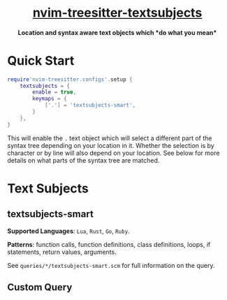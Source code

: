 <h1 align="center">
  <a href="https://github.com/RRethy/nvim-treesitter-textsubjects">nvim-treesitter-textsubjects</a>
</h1>

<h4 align="center">Location and syntax aware text objects which *do what you mean*</h4>

# Quick Start

```lua
require'nvim-treesitter.configs'.setup {
    textsubjects = {
        enable = true,
        keymaps = {
            ['.'] = 'textsubjects-smart',
        }
    },
}
```

This will enable the `.` text object which will select a different part of the
syntax tree depending on your location in it. Whether the selection is by
character or by line will also depend on your location. See below for more
details on what parts of the syntax tree are matched.

# Text Subjects

## textsubjects-smart

**Supported Languages**: `Lua`, `Rust`, `Go`, `Ruby`.

**Patterns**: function calls, function definitions, class definitions, loops, if statements, return values, arguments.

See `queries/*/textsubjects-smart.scm` for full information on the query.

## Custom Query
